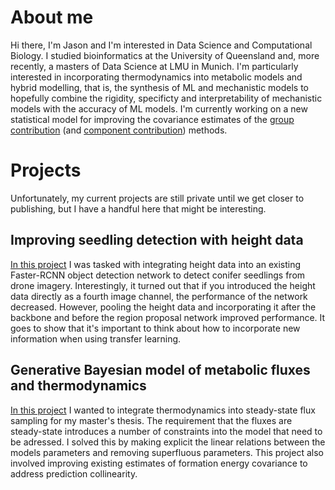 # About me
Hi there,
I'm Jason and I'm interested in Data Science and Computational Biology. 
I studied bioinformatics at the University of Queensland and, more recently, a masters of Data Science at LMU in Munich. 
I'm particularly interested in incorporating thermodynamics into metabolic models and hybrid modelling, that is, the synthesis of ML and mechanistic models to hopefully combine the rigidity, specificty and interpretability of mechanistic models with the accuracy of ML models. 
I'm currently working on a new statistical model for improving the covariance estimates of the [group contribution](http://dx.doi.org/10.1529/biophysj.107.124784) (and [component contribution](https://doi.org/10.1371/journal.pcbi.1003098)) methods. 
# Projects
Unfortunately, my current projects are still private until we get closer to publishing, but I have a handful here that might be interesting.

## Improving seedling detection with height data
[In this project](https://github.com/JasonJooste/seedlings_height) I was tasked with integrating height data into an existing Faster-RCNN object detection network to detect conifer seedlings from drone imagery. Interestingly, it turned out that if you introduced the height data directly as a fourth image channel, the performance of  the network decreased. However, pooling the height data and incorporating it after the backbone and before the region proposal network improved performance. It goes to show that it's important to think about how to incorporate new information when using transfer learning. 

## Generative Bayesian model of metabolic fluxes and thermodynamics
[In this project](https://github.com/biosustain/gtfa) I wanted to integrate thermodynamics into steady-state flux sampling for my master's thesis. The requirement that the fluxes are steady-state introduces a number of constraints into the model that need to be adressed. I solved this by making explicit the linear relations between the models parameters and removing superfluous parameters. This project also involved improving existing estimates of formation energy covariance to address prediction collinearity. 

<!--## Metabolic model matching and inconsistency detection
[In this project](https://github.com/JasonJooste/model_match) I wanted to match two cobra-formatted metabolic models and check their overlap. Unfortunately, they didn't share the same identifiers for the reactions and metabolites but some of the external idenfiers matched. Luckily, reactions can be uniquely identified by the stoichiometry of their substrates and substrates can be identified if they're present in known reactions, so it is possible to iteratively match the idenifiers of the two models. This script matches the two models as well as possible and outputs any inconguencies discovered. 
--> 

<!--## Small RNA mapping
This was a project during my bachelors, where the goal was to map small RNA sequences (sRNAs) to a larger sequence. Because we knew these sequences were strictly less than 32 characters in length and only encoded four characters, they could be encoded as a single 64 bit integer and stored in a hash table. The sequence could then be rapidly checked by simply bit shifting the new characters on to the existing sequence which would then be checked against the table in very few operations. As someone who doesn't work with C very often it was a good chance to grok memory allocation and pointers. 
--> 
